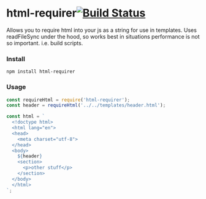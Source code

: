 # html-requirer[![Build Status](https://travis-ci.org/supercrabtree/html-requirer.svg?branch=master)](https://travis-ci.org/supercrabtree/html-requirer)

Allows you to require html into your js as a string for use in templates. Uses
readFileSync under the hood, so works best in situations performance is not so
important. i.e. build scripts.

### Install

`npm install html-requirer`

### Usage

```js
const requireHtml = require('html-requirer');
const header = requireHtml('../../templates/header.html');

const html = `
  <!doctype html>
  <html lang="en">
  <head>
    <meta charset="utf-8">
  </head>
  <body>
    ${header}
    <section>
      <p>other stuff</p>
    </section>
  </body>
  </html>
`;

```
